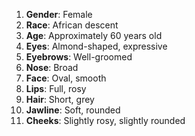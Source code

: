 1. **Gender**: Female
2. **Race**: African descent
3. **Age**: Approximately 60 years old
4. **Eyes**: Almond-shaped, expressive
5. **Eyebrows**: Well-groomed
6. **Nose**: Broad
7. **Face**: Oval, smooth
8. **Lips**: Full, rosy
9. **Hair**: Short, grey
10. **Jawline**: Soft, rounded
11. **Cheeks**: Slightly rosy, slightly rounded
